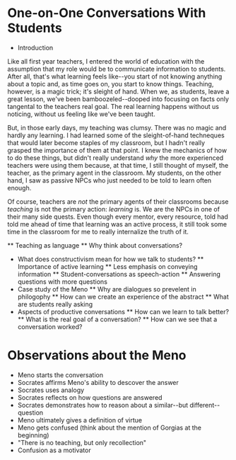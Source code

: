 
# One-on-One Conversations With Students

* Introduction

Like all first year teachers, I entered the world of education with the assumption that my role would be to communicate information to students. After all, that's what learning feels like--you start of not knowing anything about a topic and, as time goes on, you start to know things. Teaching, however, is a magic trick; it's sleight of hand. When we, as students, leave a great lesson, we've been bamboozeled--dooped into focusing on facts only tangental to the teachers real goal. The real learning happens without us noticing, without us feeling like we've been taught.

But, in those early days, my teaching was clumsy. There was no magic and hardly any learning. I had learned some of the sleight-of-hand techneques that would later become staples of my classroom, but I hadn't really grasped the importance of them at that point. I knew the mechanics of how to do these things, but didn't really understand *why* the more experienced teachers were using them because, at that time, I still thought of myself, the teacher, as the primary agent in the classroom. My students, on the other hand, I saw as passive NPCs who just needed to be told to learn often enough.

Of course, teachers are *not* the primary agents of their classrooms because *teaching* is not the primary action: *learning* is. We are the NPCs in one of their many side quests. Even though every mentor, every resource, told had told me ahead of time that learning was an active process, it still took some time in the classroom for me to really internalize the truth of it. 

** Teaching as language
** Why think about conversations?
* What does constructivism mean for how we talk to students?
** Importance of active learning
** Less emphasis on conveying information
** Student-conversations as speech-action
** Answering questions with more questions
* Case study of the Meno
** Why are dialogues so prevelent in philogophy
** How can we create an experience of the abstract
** What are students really asking
* Aspects of productive conversations
** How can we learn to talk better?
** What is the real goal of a conversation?
** How can we see that a conversation worked?

# Observations about the Meno

* Meno starts the conversation
* Socrates affirms Meno's ability to descover the answer
* Socrates uses analogy
* Socrates reflects on how questions are answered
* Socrates demonstrates how to reason about a similar--but different--question
* Meno ultimately gives a definition of virtue
* Meno gets confused (think about the mention of Gorgias at the beginning)
* "There is no teaching, but only recollection"
* Confusion as a motivator
